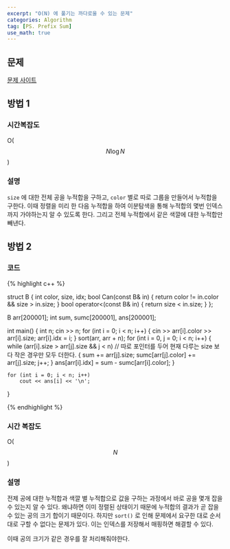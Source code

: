 ```yaml
---
excerpt: "O(N) 에 풀기는 까다로울 수 있는 문제"
categories: Algorithm
tag: [PS. Prefix Sum]
use_math: true
---
```


## 문제

[문제 사이트](https://www.acmicpc.net/problem/10800)

## 방법 1

### 시간복잡도

O($$ N \log{N}$$)

### 설명

```size``` 에 대한 전체 공을 누적합을 구하고, ```color``` 별로 따로 그룹을 만들어서 누적합을 구한다. 이때 정렬을 미리 한 다음 누적합을 하여 이분탐색을 통해 누적합의 몇번 인덱스까지 가야하는지 알 수 있도록 한다. 그리고 전체 누적합에서 같은 색깔에 대한 누적합만 빼낸다. 


## 방법 2

### 코드

{% highlight c++ %}

struct B {
	int color, size, idx;
	bool Can(const B& in)
	{
		return color != in.color && size > in.size;
	}
	bool operator<(const B& in) { return size < in.size; }
};

B arr[200001];
int sum, sumc[200001], ans[200001];

int main()
{
	int n; cin >> n;
	for (int i = 0; i < n; i++)
	{
		cin >> arr[i].color >> arr[i].size;
		arr[i].idx = i;
	}
	sort(arr, arr + n);
	for (int i = 0,  j = 0; i < n; i++)
	{
		while (arr[i].size > arr[j].size && j < n) // 따로 포인터를 두어 현재 다루는 size 보다 작은 경우만 모두 더한다.
		{
			sum += arr[j].size;
			sumc[arr[j].color] += arr[j].size;
			j++;
		}
		ans[arr[i].idx] = sum - sumc[arr[i].color];
	}

	for (int i = 0; i < n; i++)
		cout << ans[i] << '\n';	
}

{% endhighlight %}

### 시간 복잡도

O($$N$$)

### 설명

전제 공에 대한 누적합과 색깔 별 누적합으로 값을 구하는 과정에서 바로 공을 몇개 잡을 수 있는지 알 수 있다. 왜냐하면 이미 정렬된 상태이기 때문에 누적합의 결과가 곧 잡을 수 있는 공의 크기 합이기 때문이다. 하지만 ```sort()``` 로 인해 문제에서 요구한 대로 순서대로 구할 수 없다는 문제가 있다. 이는 인덱스를 저장해서 매핑하면 해결할 수 있다. 

이때 공의 크기가 같은 경우를 잘 처리해줘야한다.